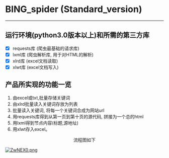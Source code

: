 # BING_spider (Standard_version)
---
<!-- <center><h1>中文介绍</h1></center> -->

## 运行环境(python3.0版本以上)和所需的第三方库
- [x] requests库 (爬虫最基础的请求库)
- [x] lxml库 (爬虫解析库, 用于对HTML的解析)
- [x] xlrd库 (excel文档读取)
- [x] xlwt库 (excel文档写入)

## 产品所实现的功能一览
1. 由excel或txt,批量存储关键词  
2. 由xlrd批量读入关键词存放为列表  
3. 批量读入关键词, 将每一个关键词合成为网站url  
4. 用requests库得到从第一页到第十页的源代码, 拼接为一个总的html  
5. 用lxml得到节点内容(标题,源地址)
6. 用xlwt存入excel。
<center><p>流程图如下</p></center>
<!-- 反正没人看见, 向晚是一块木头(嘻嘻) -->

[![ZwNEX0.png](https://www.helloimg.com/images/2022/07/28/ZwNEX0.png)](https://www.helloimg.com/image/ZwNEX0)
